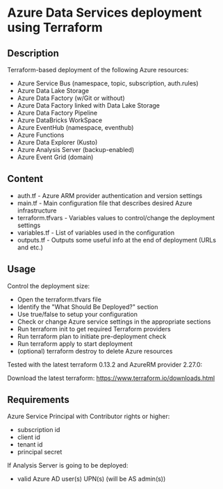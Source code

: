 # Azure Data Services deployment using Terraform

## Description

Terraform-based deployment of the following Azure resources:

- Azure Service Bus (namespace, topic, subscription, auth.rules)
- Azure Data Lake Storage
- Azure Data Factory (w/Git or without)
- Azure Data Factory linked with Data Lake Storage
- Azure Data Factory Pipeline
- Azure DataBricks WorkSpace
- Azure EventHub (namespace, eventhub)
- Azure Functions 
- Azure Data Explorer (Kusto)
- Azure Analysis Server (backup-enabled)
- Azure Event Grid (domain)

## Content

- auth.tf - Azure ARM provider authentication and version settings
- main.tf - Main configuration file that describes desired Azure infrastructure
- terraform.tfvars - Variables values to control/change the deployment settings
- variables.tf - List of variables used in the configuration
- outputs.tf - Outputs some useful info at the end of deployment (URLs and etc.)

## Usage

Control the deployment size:

- Open the terraform.tfvars file
- Identify the "What Should Be Deployed?" section
- Use true/false to setup your configuration
- Check or change Azure service settings in the appropriate sections
- Run terraform init to get required Terraform providers
- Run terraform plan to initiate pre-deployment check
- Run terraform apply to start deployment
- (optional) terraform destroy to delete Azure resources

Tested with the latest terraform 0.13.2 and AzureRM provider 2.27.0:

Download the latest terraform: 
https://www.terraform.io/downloads.html

## Requirements

Azure Service Principal with Contributor rights or higher:

- subscription id
- client id
- tenant id
- principal secret

If Analysis Server is going to be deployed:

- valid Azure AD user(s) UPN(s) (will be AS admin(s))
